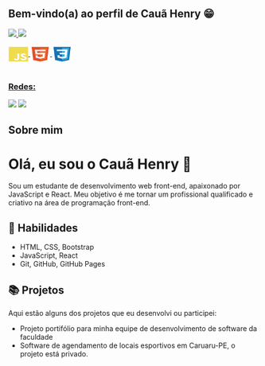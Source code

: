 ## Bem-vindo(a) ao perfil de Cauã Henry 😁

 <div>
   <a href="https://github.com/cauahenry">
   <img height="180em" src="https://github-readme-stats.vercel.app/api?username=cauahenry&show_icons=true&theme=tokyonight&include_all_commits=true&count_private=true"/>
   <img height="180em" src="https://github-readme-stats.vercel.app/api/top-langs/?username=cauahenry&layout=compact&langs_count=6&theme=tokyonight"/>
</div>
    
<div style="display: inline_block"><br>
  <img align="center" alt="Js" height="30" width="40" src="https://raw.githubusercontent.com/devicons/devicon/master/icons/javascript/javascript-plain.svg">
  <img align="center" alt="HTML" height="30" width="40" src="https://raw.githubusercontent.com/devicons/devicon/master/icons/html5/html5-original.svg">
  <img align="center" alt="CSS" height="30" width="40" src="https://raw.githubusercontent.com/devicons/devicon/master/icons/css3/css3-original.svg">
</div>
 
<br>
 
### Redes:
 
<div> 
  <a href="https://instagram.com/cauaahenry" target="_blank"><img src="https://img.shields.io/badge/-Instagram-%23E4405F?style=for-the-badge&logo=instagram&logoColor=white" target="_blank"></a>
  <a href="www.linkedin.com/in/cauãhenrydev" target="_blank"><img src="https://img.shields.io/badge/-LinkedIn-%230077B5?style=for-the-badge&logo=linkedin&logoColor=white" target="_blank"></a>
</div>

## Sobre mim
# Olá, eu sou o Cauã Henry 👋

Sou um estudante de desenvolvimento web front-end, apaixonado por JavaScript e React. Meu objetivo é me tornar um profissional qualificado e criativo na área de programação front-end.

## 🚀 Habilidades

- HTML, CSS, Bootstrap
- JavaScript, React
- Git, GitHub, GitHub Pages

## 📚 Projetos

Aqui estão alguns dos projetos que eu desenvolvi ou participei:

- Projeto portifólio para minha equipe de desenvolvimento de software da faculdade
- Software de agendamento de locais esportivos em Caruaru-PE, o projeto está privado.

